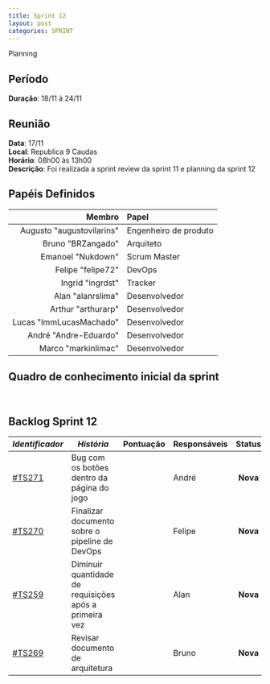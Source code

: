 ```yaml
---
title: Sprint 12
layout: post
categories: SPRINT
---
```

Planning

## Período

**Duração**: 18/11 à 24/11

## Reunião

<b>Data</b>: 17/11 <br/>
<b>Local</b>: Republica 9 Caudas<br/>
<b>Horário</b>: 08h00 às 13h00<br/>
<b>Descrição</b>: Foi realizada a sprint review da sprint 11 e planning da sprint 12

## Papéis Definidos

|Membro|Papel|
|-:|:-|
|Augusto "augustovilarins" | Engenheiro de produto|
|Bruno "BRZangado" | Arquiteto |
|Emanoel "Nukdown" | Scrum Master |
|Felipe "felipe72" | DevOps |  
|Ingrid "ingrdst" | Tracker |
|Alan "alanrslima" | Desenvolvedor |
|Arthur "arthurarp" | Desenvolvedor |
|Lucas "lmmLucasMachado" | Desenvolvedor |
|André "Andre-Eduardo" | Desenvolvedor|
|Marco "markinlimac" | Desenvolvedor|

## Quadro de conhecimento inicial da sprint

<img src="" />

<img src="" />


## Backlog Sprint 12

| *Identificador* | ***História*** | **Pontuação** | **Responsáveis** | **Status** |
| ------ | ------------ |     :---:     |  ---------------- | :---:  |
|[#TS271](https://github.com/fga-eps-mds/2018.2-GamesBI/issues/147) | Bug com os botões dentro da página do jogo |  | André | **Nova**  |
|[#TS270](https://github.com/fga-eps-mds/2018.2-GamesBI/issues/147) | 	Finalizar documento sobre o pipeline de DevOps  |  | Felipe | **Nova**  |
|[#TS259](https://github.com/fga-eps-mds/2018.2-GamesBI/issues/147) | Diminuir quantidade de requisições após a primeira vez |  |  Alan| **Nova**  |
|[#TS269](https://github.com/fga-eps-mds/2018.2-GamesBI/issues/) | Revisar documento de arquitetura | | Bruno| **Nova**  |
